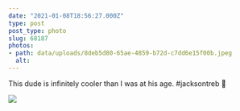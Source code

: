 ```yaml
---
date: "2021-01-08T18:56:27.000Z"
type: post 
post_type: photo
slug: 68187
photos: 
- path: data/uploads/8deb5d80-65ae-4859-b72d-c7dd6e15f00b.jpeg
  alt: 
---
```

This dude is infinitely cooler than I was at his age. #jacksontreb 🤙


![](https://brandontreb.com/data/uploads/8deb5d80-65ae-4859-b72d-c7dd6e15f00b.jpeg)
